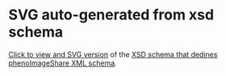 # SVG auto-generated from xsd schema


[Click to view and SVG version](http://htmlpreview.github.io/?https://raw.githubusercontent.com/PhenoImageShare/PhenoImageShare/master/VFB_import/build/phisSchema.svg) of the [XSD schema that dedines phenoImageShare XML schema](https://github.com/PhenoImageShare/PhenoImageShare/blob/master/PhIS/source/main/resources/phisSchema.xsd).



